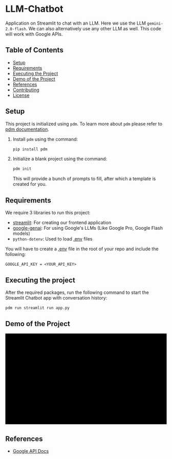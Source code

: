 # LLM-Chatbot

Application on Streamlit to chat with an LLM. Here we use the LLM `gemini-2.0-flash`. We can also alternatively use any other LLM as well. This code will work with Google APIs.

## Table of Contents

- [Setup](#setup)
- [Requirements](#requirements)
- [Executing the Project](#executing-the-project)
- [Demo of the Project](#demo-of-the-project)
- [References](#references)
- [Contributing](#contributing)
- [License](#license)

## Setup

This project is initialized using `pdm`. To learn more about `pdm` please refer to [pdm documentation](https://pdm-project.org/en/latest/).

1. Install `pdm` using the command:
    ```sh
    pip install pdm
    ```
2. Initialize a blank project using the command:
    ```sh
    pdm init
    ```
    This will provide a bunch of prompts to fill, after which a template is created for you.

## Requirements

We require 3 libraries to run this project:

- [streamlit](http://_vscodecontentref_/3): For creating our frontend application
- [google-genai](http://_vscodecontentref_/4): For using Google's LLMs (Like Google Pro, Google Flash models)
- `python-dotenv`: Used to load [.env](http://_vscodecontentref_/5) files

You will have to create a [.env](http://_vscodecontentref_/6) file in the root of your repo and include the following:

```env
GOOGLE_API_KEY = <YOUR_API_KEY>
```

## Executing the project

After the required packages, run the following command to start the Streamlit Chatbot app with conversation history:

```python
pdm run streamlit run app.py
```

## Demo of the Project

![](https://github.com/abinavrameshs/LLM-Chatbot/blob/main/docs/Cropped%20demo.gif)


## References

- [Google API Docs](https://ai.google.dev/gemini-api/docs/document-processing?lang=python)